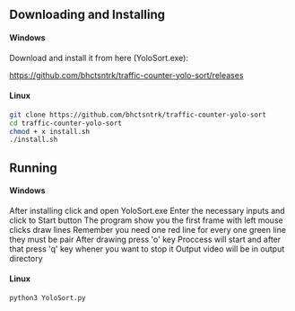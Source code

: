 ## Downloading and Installing

#### Windows

Download and install it from here (YoloSort.exe):

https://github.com/bhctsntrk/traffic-counter-yolo-sort/releases


#### Linux

``` bash
git clone https://github.com/bhctsntrk/traffic-counter-yolo-sort
cd traffic-counter-yolo-sort
chmod + x install.sh
./install.sh
```
## Running

#### Windows
After installing click and open YoloSort.exe
Enter the necessary inputs and click to Start button
The program show you the first frame with left mouse clicks draw lines
Remember you need one red line for every one green line they must be pair
After drawing press 'o' key
Proccess will start and after that press 'q' key whener you want to stop it
Output video will be in output directory

#### Linux

``` bash
python3 YoloSort.py
```
